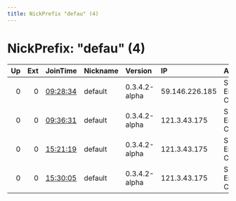 ```yaml
---
title: NickPrefix "defau" (4)
---
```


# NickPrefix: "defau" (4)

|   Up |   Ext | JoinTime                                                                                            | Nickname   | Version       | IP             | AS                               | CC   |   ORp |   Dirp | OS      | Contact   |   eFamMembers |
|-----:|------:|:----------------------------------------------------------------------------------------------------|:-----------|:--------------|:---------------|:---------------------------------|:-----|------:|-------:|:--------|:----------|--------------:|
|    0 |     0 | [09:28:34](https://metrics.torproject.org/rs.html#details/8B4CB01E3C19C5E03DEF60528E083F81496029E9) | default    | 0.3.4.2-alpha | 59.146.226.185 | So-net Entertainment Corporation | jp   | 61753 |      0 | Windows | None      |             1 |
|    0 |     0 | [09:36:31](https://metrics.torproject.org/rs.html#details/4AA8EDEF387BC37D1108BFB86FEE27BB2F3A9EE5) | default    | 0.3.4.2-alpha | 121.3.43.175   | So-net Entertainment Corporation | jp   | 42378 |      0 | Windows | None      |             1 |
|    0 |     0 | [15:21:19](https://metrics.torproject.org/rs.html#details/D7777AB51FBE1041D2E7FF5A1C317154935C4907) | default    | 0.3.4.2-alpha | 121.3.43.175   | So-net Entertainment Corporation | jp   | 42378 |      0 | Windows | None      |             1 |
|    0 |     0 | [15:30:05](https://metrics.torproject.org/rs.html#details/EDE104935BE7AE716186EE9AE1396FAFED93F0F6) | default    | 0.3.4.2-alpha | 121.3.43.175   | So-net Entertainment Corporation | jp   | 42378 |      0 | Windows | None      |             1 |
